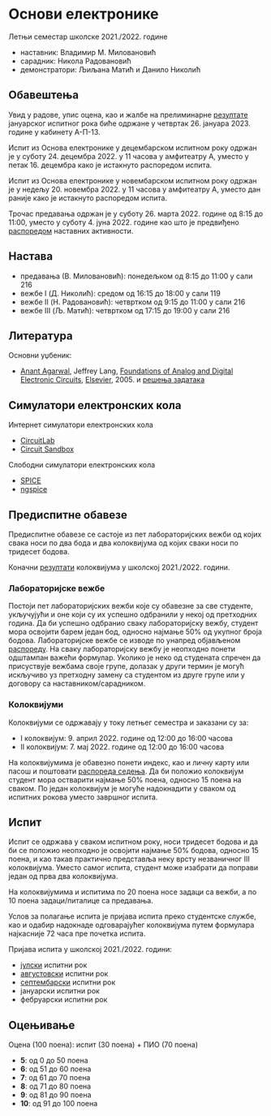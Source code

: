 # Основи електронике

Летњи семестар школске 2021./2022. године
* наставник: Владимир М. Миловановић
* сарадник: Никола Радовановић
* демонстратори: Љиљана Матић и Данило Николић

## Обавештења

Увид у радове, упис оцена, као и жалбе на прелиминарне [резултате](https://docs.google.com/spreadsheets/d/1itNwLimSaMbI14gUMRV4P__rLVkMIvSJ-oJ9mmq7PbM) јануарског испитног рока биће одржане у четвртак 26. јануара 2023. године у кабинету А-П-13.

Испит из Основа електронике у децембарском испитном року одржан је у суботу 24. децембра 2022. у 11 часова у амфитеатру А, уместо у петак 16. децембра како је истакнуто распоредом испита.

Испит из Основа електронике у новембарском испитном року одржан је у недељу 20. новембра 2022. у 11 часова у амфитеатру А, уместо дан раније како је истакнуто распоредом испита.

Трочас предавања одржан је у суботу 26. марта 2022. године од 8:15 до 11:00, уместо у суботу 4. јуна 2022. године као што је предвиђено [распоредом](http://www.fink.rs/images/Studenti/2021/08/Raspored_nastavnih_aktivnosti_2021-2022.pdf) наставних активности.

## Настава

* предавања (В. Миловановић): понедељком од 8:15 до 11:00 у сали 216
* вежбе I (Д. Николић): средом од 16:15 до 18:00 у сали 119
* вежбе II (Н. Радовановић): четвртком од 9:15 до 11:00 у сали 216
* вежбе III (Љ. Матић): четвртком од 17:15 до 19:00 у сали 216

## Литература

Основни уџбеник:
* [Anant Agarwal](https://en.wikipedia.org/wiki/Anant_Agarwal), Jeffrey Lang, [Foundations of Analog and Digital Electronic Circuits](https://neurophysics.ucsd.edu/courses/physics_120/Agarwal%20and%20Lang%20(2005)%20Foundations%20of%20Analog%20and%20Digital.pdf), [Elsevier](https://booksite.elsevier.com/9781558607354), 2005. и [решења задатака](https://textbooks.elsevier.com/manualsprotectedtextbooks/9781558607354/manual/agarwal_and_lang-solutions.pdf)

<!--## Moodle приступ-->

<!--Уписни код за приступ [Moodle](http://moodle.fink.rs) порталу је: `eq52q5`.-->

## Симулатори електронских кола

Интернет симулатори електронских кола
* [CircuitLab][CircuitLab]
* [Circuit Sandbox][Circuit-Sandbox]

Слободни симулатори електронских кола
* [SPICE][SPICE]
* [ngspice][ngspice]

[CircuitLab]: https://www.circuitlab.com
[Circuit-Sandbox]: https://spinningnumbers.org/circuit-sandbox

[SPICE]: http://bwrcs.eecs.berkeley.edu/Classes/IcBook/SPICE
[ngspice]: https://ngspice.sourceforge.io

## Предиспитне обавезе

Предиспитне обавезе се састоје из пет лабораторијских вежби од којих свака носи по два бода и два колоквијума од којих сваки носи по тридесет бодова.

Коначни [резултати](https://docs.google.com/spreadsheets/d/1itNwLimSaMbI14gUMRV4P__rLVkMIvSJ-oJ9mmq7PbM) колоквијума у школској 2021./2022. години.

### Лабораторијске вежбе

Постоји пет лабораторијских вежби које су обавезне за све студенте, укључујући и оне који су их успешно одбранили у некој од претходних година. Да би успешно одбранио сваку лабораторијску вежбу, студент мора освојити барем један бод, односно најмање 50% од укупног броја бодова. Лабораторијске вежбе се изводе по унапред објављеном [распореду](https://docs.google.com/spreadsheets/d/1jQ7clGP0Iy8bvddLA4Buy2607IW-Es-LpQ_2Ls8gKZk). На сваку лабораторијску вежбу је неопходно понети одштампан важећи формулар. Уколико је неко од студената спречен да присуствује вежбама своје групе, долазак у други термин је могућ искључиво уз претходну замену са студентом из друге групе или у договору са наставником/сарадником.

### Колоквијуми

Колоквијуми се одржавају у току летњег семестра и заказани су за:
* I колоквијум: 9. април 2022. године од 12:00 до 16:00 часова
* II колоквијум: 7. мај 2022. године од 12:00 до 16:00 часова

На колоквијумима је обавезно понети индекс, као и личну карту или пасош и поштовати [распореда седења](https://docs.google.com/spreadsheets/d/1YiwvOKl5veB1vB-BqonFbdLb-W3FZKTevtwLkY_8VeM). Да би положио колоквијум студент мора остварити најмање 50% поена, односно 15 поена на сваком. По један колоквијум је могуће надокнадити у сваком од испитних рокова уместо завршног испита.

## Испит

Испит се одржава у сваком испитном року, носи тридесет бодова и да би се положио неопходно је освојити најмање 50% бодова, односно 15 поена, и као такав практично представља неку врсту незваничног III колоквијума. Уместо самог испита, студент може изабрати да поправи један од прва два колоквијума.

На колоквијумима и испитима по 20 поена носе задаци са вежби, а по 10 поена задаци/питалице са предавања.

Услов за полагање испита је пријава испита преко студентске службе, као и одабир надокнаде одговарајућег колоквијума путем формулара најкасније 72 часа пре почетка испита.

Пријава испита у школској 2021./2022. години:
* [јулски](https://docs.google.com/forms/d/e/1FAIpQLSflYmUx4hVVNw2FPgNn6X_RxmoETNnrD53yC49FxeoIvtxT0A/viewform?usp=sf_link) испитни рок
* [августовски](https://docs.google.com/forms/d/e/1FAIpQLSd0Z-HKWTeYkqgVMa3gPQsETrPGUabhQgAl9DXJVPL_VDQxKA/viewform?usp=sf_link) испитни рок
* [септембарски](https://docs.google.com/forms/d/e/1FAIpQLScWY12GJfkuWeQvuf7W3TVxg9Mbm0j0wwhewd23Hwdnw2zaMA/viewform?usp=sf_link) испитни рок
* јануарски испитни рок
* фебруарски испитни рок

## Оцењивање

Оцена (100 поена): испит (30 поена) + ПИО (70 поена)
* **5**: од 0 до 50 поена
* **6**: од 51 до 60 поена
* **7**: од 61 до 70 поена
* **8**: од 71 до 80 поена
* **9**: од 81 до 90 поена
* **10**: од 91 до 100 поена
